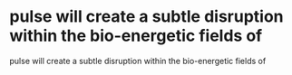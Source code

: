 # pulse will create a subtle disruption within the bio-energetic fields of

pulse will create a subtle disruption within the bio-energetic fields of